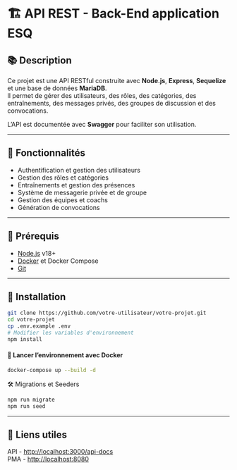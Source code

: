 # 🏗️ API REST - Back-End application ESQ

## 📚 Description

Ce projet est une API RESTful construite avec **Node.js**, **Express**, **Sequelize** et une base de données **MariaDB**.  
Il permet de gérer des utilisateurs, des rôles, des catégories, des entraînements, des messages privés, des groupes de discussion et des convocations.

L’API est documentée avec **Swagger** pour faciliter son utilisation.

---

## 🚀 Fonctionnalités

- Authentification et gestion des utilisateurs
- Gestion des rôles et catégories
- Entraînements et gestion des présences
- Système de messagerie privée et de groupe
- Gestion des équipes et coachs
- Génération de convocations

---

## 🧱 Prérequis

- [Node.js](https://nodejs.org/) v18+
- [Docker](https://www.docker.com/) et Docker Compose
- [Git](https://git-scm.com/)

---

## 🔧 Installation

```bash
git clone https://github.com/votre-utilisateur/votre-projet.git
cd votre-projet
cp .env.example .env
# Modifier les variables d'environnement
npm install
```

#### 🐳 Lancer l’environnement avec Docker

```bash
docker-compose up --build -d
```

🛠️ Migrations et Seeders
```bash
npm run migrate
npm run seed
```

---

## 📖 Liens utiles

API - [http://localhost:3000/api-docs](http://localhost:3000/api-docs) \
PMA - [http://localhost:8080](http://localhost:8080)
